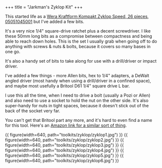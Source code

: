 +++
title = "Jarkman's Zyklop Kit"
+++

This started life as a [Wera Kraftform Kompakt Zyklop Speed, 26 pieces, 05051045001](https://products.wera.de/en/ratchets_and_accessories_the_zyklop_ratchets_the_zyklop_ratchets_1_4_the_zyklop_speed_ratchet_1_4_kraftform_kompakt_zyklop.html)
but I've added a few bits.

It's a very nice 1/4" square-drive ratchet plus a decent screwdriver. I like these 50mm long bits as a compromise between compactness and being able to reach down holes. This is the set I usually grab when going off to do anything with screws & nuts & bolts, because it covers so many bases in one go.

It's also a handy set of bits to take along for use with a drill/driver or impact driver.

I've added a few things - more Allen bits, hex to 1/4" adapters, a DeWalt angled driver (most handy when using a drill/driver in a confined space), and maybe most usefully a Britool D61 1/4" square drive L bar. 

I use this all the time, when I need to drive a bolt (usually a Pozi or Allen) and also need to use a socket to hold the nut on the other side. It's also super-handy for nuts in tight spaces, because it doesn't stick out of the back of the socket very far.

You can't get that Britool part any more, and it's hard to even find a name for this tool. Here's an [Amazon link for a similar sort of thing](https://www.amazon.co.uk/Kozelo-Breaker-Bar-Extension-Mechanical/dp/B0C6KF1128).

{{ figure(width=640, path="toolkits/zyklop/zyklop1.jpg") }}
{{ figure(width=640, path="toolkits/zyklop/zyklop2.jpg") }}
{{ figure(width=640, path="toolkits/zyklop/zyklop3.jpg") }}
{{ figure(width=640, path="toolkits/zyklop/zyklop4.jpg") }}
{{ figure(width=640, path="toolkits/zyklop/zyklop5.jpg") }}
{{ figure(width=640, path="toolkits/zyklop/zyklop6.jpg") }}

